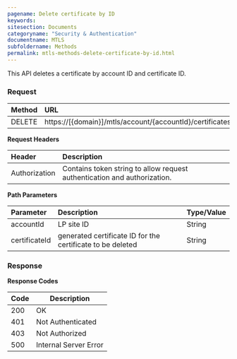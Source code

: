 ```yaml
---
pagename: Delete certificate by ID
keywords:
sitesection: Documents
categoryname: "Security & Authentication"
documentname: MTLS 
subfoldername: Methods
permalink: mtls-methods-delete-certificate-by-id.html
---
```


This API deletes a certificate by account ID and certificate ID.

### Request

|Method|      URL|  
|:--------  |:---  |
|DELETE|  https://[{domain}]/mtls/account/{accountId}/certificates/{certificateId} |


**Request Headers**

 |Header         |Description  |
 |:------|        :--------  |
 |Authorization|    Contains token string to allow request authentication and authorization.  |


**Path Parameters**

 |Parameter|  Description|  Type/Value |
 |:------    |:--------    |:--------|
 |accountId|  LP site ID |   String |
 |certificateId|  generated certificate ID for the certificate to be deleted  |  String |

### Response

**Response Codes**

| Code | Description           |
|------|-----------------------|
| 200  | OK                    |
| 401  | Not Authenticated     |
| 403  | Not Authorized        |
| 500  | Internal Server Error |
